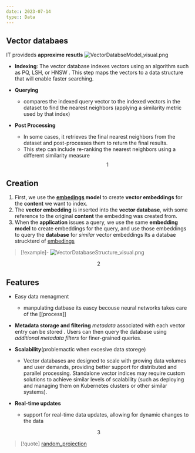 ```yaml
---
date:: 2023-07-14
type:: Data 
---
```

## Vector databaes 
IT provideds **approxime resutls**
![VectorDatabseModel_visual.png](/static/VectorDatabseModel_visual.png)
- **Indexing**: The vector database indexes vectors using an algorithm such as PQ, LSH, or HNSW . This step maps the vectors to a data structure that will enable faster searching.
    
- **Querying** 
	- compares the indexed query vector to the indexed vectors in the dataset to find the nearest neighbors (applying a similarity metric used by that index)
    
- **Post Processing**
	- In some cases, it retrieves the final nearest neighbors from the dataset and post-processes them to return the final results. 
	- This step can include re-ranking the nearest neighbors using a different similarity measure
$$1$$
## Creation 
1.  First, we use the **[embedings](/machine_learning/embedings.md) model** to create **vector embeddings** for the **content** we want to index.
2. The **vector embedding** is inserted into the **vector database**, with some reference to the original **content** the embedding was created from.
3.  When the **application** issues a query, we use the same **embedding model** to create embeddings for the query, and use those embeddings to query the **database** for _similar_ vector embeddings
Its a databae struckterd of [embedings](/machine_learning/embedings.md) 
>[!example]-
![VectorDatabaseStructure_visual.png](/static/VectorDatabaseStructure_visual.png)


$$2$$

## Features  
 - Easy data menagment
	 - manpulating datbase its eascy becouse neural networks takes care of the [[process]] 
- **Metadata storage and filtering**
	*metadata* associated with each vector entry can be stored . Users can then query the database using *additional metadata filters* for finer-grained queries.
- **Scalability**(problemactic when excesive data storege)
	- Vector databases are designed to scale with growing data volumes and user demands, providing better support for distributed and parallel processing. Standalone vector indices may require custom solutions to achieve similar levels of scalability (such as deploying and managing them on Kubernetes clusters or other similar systems).
    
- **Real-time updates**
	-  support for real-time data updates, allowing for dynamic changes to the data

$$3$$

>[!quote] [random_projection](/machine_learning/random_projection.md)